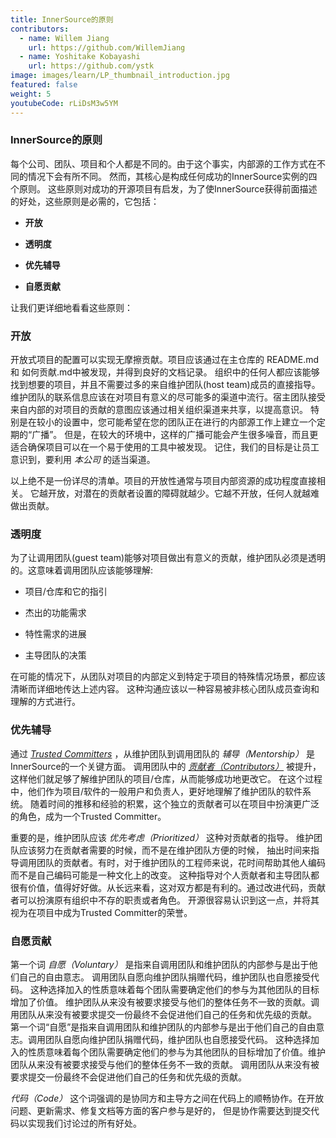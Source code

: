 ```yaml
---
title: InnerSource的原则
contributors:
  - name: Willem Jiang
    url: https://github.com/WillemJiang
  - name: Yoshitake Kobayashi
    url: https://github.com/ystk
image: images/learn/LP_thumbnail_introduction.jpg
featured: false
weight: 5
youtubeCode: rLiDsM3w5YM
---
```

<div class="sect2">
<h3 id="_innersource的原则">InnerSource的原则</h3>
<div class="paragraph">
<p>每个公司、团队、项目和个人都是不同的。由于这个事实，内部源的工作方式在不同的情况下会有所不同。
然而，其核心是构成任何成功的InnerSource实例的四个原则。
这些原则对成功的开源项目有启发，为了使InnerSource获得前面描述的好处，这些原则是必需的，它包括：</p>
</div>
<div class="ulist">
<ul>
<li>
<p><strong>开放</strong></p>
</li>
<li>
<p><strong>透明度</strong></p>
</li>
<li>
<p><strong>优先辅导</strong></p>
</li>
<li>
<p><strong>自愿贡献</strong></p>
</li>
</ul>
</div>
<div class="paragraph">
<p>让我们更详细地看看这些原则：</p>
</div>
</div>
<div class="sect2">
<h3 id="_开放">开放</h3>
<div class="paragraph">
<p>开放式项目的配置可以实现无摩擦贡献。项目应该通过在主仓库的 README.md 和 如何贡献.md中被发现，并得到良好的文档记录。
组织中的任何人都应该能够找到想要的项目，并且不需要过多的来自维护团队(host team)成员的直接指导。
维护团队的联系信息应该在对项目有意义的尽可能多的渠道中流行。宿主团队接受来自内部的对项目的贡献的意图应该通过相关组织渠道来共享，以提高意识。
特别是在较小的设置中，您可能希望在您的团队正在进行的内部源工作上建立一个定期的“广播”。
但是，在较大的环境中，这样的广播可能会产生很多噪音，而且更适合确保项目可以在一个易于使用的工具中被发现。
记住，我们的目标是让员工意识到，要利用 <em>本公司</em> 的适当渠道。</p>
</div>
<div class="paragraph">
<p>以上绝不是一份详尽的清单。项目的开放性通常与项目内部资源的成功程度直接相关。
它越开放，对潜在的贡献者设置的障碍就越少。它越不开放，任何人就越难做出贡献。</p>
</div>
</div>
<div class="sect2">
<h3 id="_透明度">透明度</h3>
<div class="paragraph">
<p>为了让调用团队(guest team)能够对项目做出有意义的贡献，维护团队必须是透明的。这意味着调用团队应该能够理解:</p>
</div>
<div class="ulist">
<ul>
<li>
<p>项目/仓库和它的指引</p>
</li>
<li>
<p>杰出的功能需求</p>
</li>
<li>
<p>特性需求的进展</p>
</li>
<li>
<p>主导团队的决策</p>
</li>
</ul>
</div>
<div class="paragraph">
<p>在可能的情况下，从团队对项目的内部定义到特定于项目的特殊情况场景，都应该清晰而详细地传达上述内容。
这种沟通应该以一种容易被非核心团队成员查询和理解的方式进行。</p>
</div>
</div>
<div class="sect2">
<h3 id="_优先辅导">优先辅导</h3>
<div class="paragraph">
<p>通过 <a href="https://innersourcecommons.org/resources/learningpath/trusted-committer/zh/index"><em>Trusted Committers</em></a> ，从维护团队到调用团队的 <em>辅导（Mentorship）</em> 是InnerSource的一个关键方面。
调用团队中的 <a href="https://innersourcecommons.org/resources/learningpath/contributor/zh/index"><em>贡献者（Contributors）</em></a> 被提升，这样他们就足够了解维护团队的项目/仓库，从而能够成功地更改它。
在这个过程中，他们作为项目/软件的一般用户和负责人，更好地理解了维护团队的软件系统。
随着时间的推移和经验的积累，这个独立的贡献者可以在项目中扮演更广泛的角色，成为一个Trusted Committer。</p>
</div>
<div class="paragraph">
<p>重要的是，维护团队应该 <em>优先考虑（Prioritized）</em> 这种对贡献者的指导。
维护团队应该努力在贡献者需要的时候，而不是在维护团队方便的时候，
抽出时间来指导调用团队的贡献者。有时，对于维护团队的工程师来说，花时间帮助其他人编码而不是自己编码可能是一种文化上的改变。
这种指导对个人贡献者和主导团队都很有价值，值得好好做。从长远来看，这对双方都是有利的。通过改进代码，贡献者可以扮演原有组织中不存的职责或者角色。
开源很容易认识到这一点，并将其视为在项目中成为Trusted Committer的荣誉。</p>
</div>
</div>
<div class="sect2">
<h3 id="_自愿贡献">自愿贡献</h3>
<div class="paragraph">
<p>第一个词 <em>自愿（Voluntary）</em> 是指来自调用团队和维护团队的内部参与是出于他们自己的自由意志。
调用团队自愿向维护团队捐赠代码，维护团队也自愿接受代码。
这种选择加入的性质意味着每个团队需要确定他们的参与为其他团队的目标增加了价值。
维护团队从来没有被要求接受与他们的整体任务不一致的贡献。调用团队从来没有被要求提交一份最终不会促进他们自己的任务和优先级的贡献。
第一个词“自愿”是指来自调用团队和维护团队的内部参与是出于他们自己的自由意志。调用团队自愿向维护团队捐赠代码，维护团队也自愿接受代码。
这种选择加入的性质意味着每个团队需要确定他们的参与为其他团队的目标增加了价值。维护团队从来没有被要求接受与他们的整体任务不一致的贡献。
调用团队从来没有被要求提交一份最终不会促进他们自己的任务和优先级的贡献。</p>
</div>
<div class="paragraph">
<p><em>代码（Code）</em> 这个词强调的是协同方和主导方之间在代码上的顺畅协作。在开放问题、更新需求、修复文档等方面的客户参与是好的，
但是协作需要达到提交代码以实现我们讨论过的所有好处。</p>
</div>
</div>
<!--- This file autogenerated from https://github.com/InnerSourceCommons/InnerSourceLearningPath/blob/master/scripts/generate_new_site_learning_path_markdown.js -->